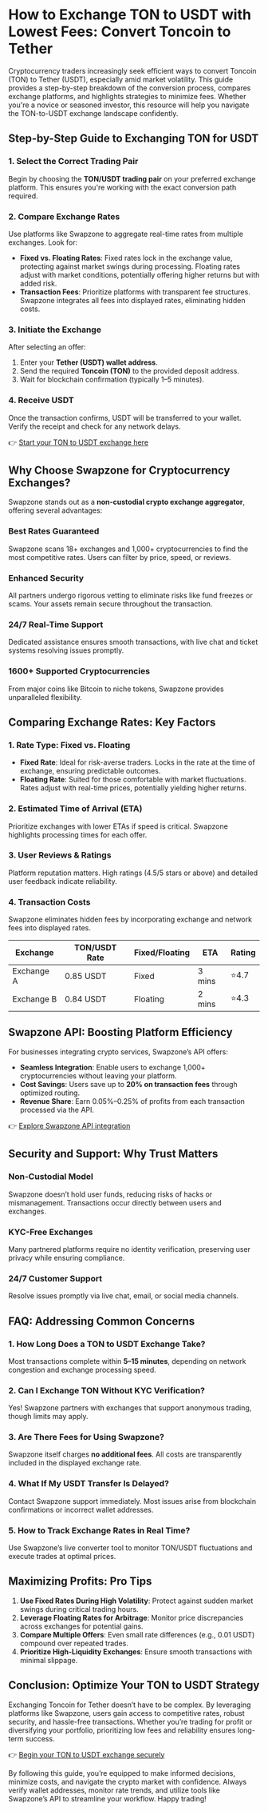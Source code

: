 # How to Exchange TON to USDT with Lowest Fees: Convert Toncoin to Tether  

Cryptocurrency traders increasingly seek efficient ways to convert Toncoin (TON) to Tether (USDT), especially amid market volatility. This guide provides a step-by-step breakdown of the conversion process, compares exchange platforms, and highlights strategies to minimize fees. Whether you're a novice or seasoned investor, this resource will help you navigate the TON-to-USDT exchange landscape confidently.  

## Step-by-Step Guide to Exchanging TON for USDT  

### 1. **Select the Correct Trading Pair**  
Begin by choosing the **TON/USDT trading pair** on your preferred exchange platform. This ensures you're working with the exact conversion path required.  

### 2. **Compare Exchange Rates**  
Use platforms like Swapzone to aggregate real-time rates from multiple exchanges. Look for:  
- **Fixed vs. Floating Rates**: Fixed rates lock in the exchange value, protecting against market swings during processing. Floating rates adjust with market conditions, potentially offering higher returns but with added risk.  
- **Transaction Fees**: Prioritize platforms with transparent fee structures. Swapzone integrates all fees into displayed rates, eliminating hidden costs.  

### 3. **Initiate the Exchange**  
After selecting an offer:  
1. Enter your **Tether (USDT) wallet address**.  
2. Send the required **Toncoin (TON)** to the provided deposit address.  
3. Wait for blockchain confirmation (typically 1–5 minutes).  

### 4. **Receive USDT**  
Once the transaction confirms, USDT will be transferred to your wallet. Verify the receipt and check for any network delays.  

👉 [Start your TON to USDT exchange here](https://bit.ly/okx-bonus)  

## Why Choose Swapzone for Cryptocurrency Exchanges?  

Swapzone stands out as a **non-custodial crypto exchange aggregator**, offering several advantages:  

### **Best Rates Guaranteed**  
Swapzone scans 18+ exchanges and 1,000+ cryptocurrencies to find the most competitive rates. Users can filter by price, speed, or reviews.  

### **Enhanced Security**  
All partners undergo rigorous vetting to eliminate risks like fund freezes or scams. Your assets remain secure throughout the transaction.  

### **24/7 Real-Time Support**  
Dedicated assistance ensures smooth transactions, with live chat and ticket systems resolving issues promptly.  

### **1600+ Supported Cryptocurrencies**  
From major coins like Bitcoin to niche tokens, Swapzone provides unparalleled flexibility.  

## Comparing Exchange Rates: Key Factors  

### **1. Rate Type: Fixed vs. Floating**  
- **Fixed Rate**: Ideal for risk-averse traders. Locks in the rate at the time of exchange, ensuring predictable outcomes.  
- **Floating Rate**: Suited for those comfortable with market fluctuations. Rates adjust with real-time prices, potentially yielding higher returns.  

### **2. Estimated Time of Arrival (ETA)**  
Prioritize exchanges with lower ETAs if speed is critical. Swapzone highlights processing times for each offer.  

### **3. User Reviews & Ratings**  
Platform reputation matters. High ratings (4.5/5 stars or above) and detailed user feedback indicate reliability.  

### **4. Transaction Costs**  
Swapzone eliminates hidden fees by incorporating exchange and network fees into displayed rates.  

| Exchange | TON/USDT Rate | Fixed/Floating | ETA | Rating |  
|---------|---------------|----------------|-----|--------|  
| Exchange A | 0.85 USDT | Fixed | 3 mins | ⭐4.7 |  
| Exchange B | 0.84 USDT | Floating | 2 mins | ⭐4.3 |  

## Swapzone API: Boosting Platform Efficiency  

For businesses integrating crypto services, Swapzone’s API offers:  
- **Seamless Integration**: Enable users to exchange 1,000+ cryptocurrencies without leaving your platform.  
- **Cost Savings**: Users save up to **20% on transaction fees** through optimized routing.  
- **Revenue Share**: Earn 0.05%–0.25% of profits from each transaction processed via the API.  

👉 [Explore Swapzone API integration](https://bit.ly/okx-bonus)  

## Security and Support: Why Trust Matters  

### **Non-Custodial Model**  
Swapzone doesn’t hold user funds, reducing risks of hacks or mismanagement. Transactions occur directly between users and exchanges.  

### **KYC-Free Exchanges**  
Many partnered platforms require no identity verification, preserving user privacy while ensuring compliance.  

### **24/7 Customer Support**  
Resolve issues promptly via live chat, email, or social media channels.  

## FAQ: Addressing Common Concerns  

### **1. How Long Does a TON to USDT Exchange Take?**  
Most transactions complete within **5–15 minutes**, depending on network congestion and exchange processing speed.  

### **2. Can I Exchange TON Without KYC Verification?**  
Yes! Swapzone partners with exchanges that support anonymous trading, though limits may apply.  

### **3. Are There Fees for Using Swapzone?**  
Swapzone itself charges **no additional fees**. All costs are transparently included in the displayed exchange rate.  

### **4. What If My USDT Transfer Is Delayed?**  
Contact Swapzone support immediately. Most issues arise from blockchain confirmations or incorrect wallet addresses.  

### **5. How to Track Exchange Rates in Real Time?**  
Use Swapzone’s live converter tool to monitor TON/USDT fluctuations and execute trades at optimal prices.  

## Maximizing Profits: Pro Tips  

1. **Use Fixed Rates During High Volatility**: Protect against sudden market swings during critical trading hours.  
2. **Leverage Floating Rates for Arbitrage**: Monitor price discrepancies across exchanges for potential gains.  
3. **Compare Multiple Offers**: Even small rate differences (e.g., 0.01 USDT) compound over repeated trades.  
4. **Prioritize High-Liquidity Exchanges**: Ensure smooth transactions with minimal slippage.  

## Conclusion: Optimize Your TON to USDT Strategy  

Exchanging Toncoin for Tether doesn’t have to be complex. By leveraging platforms like Swapzone, users gain access to competitive rates, robust security, and hassle-free transactions. Whether you’re trading for profit or diversifying your portfolio, prioritizing low fees and reliability ensures long-term success.  

👉 [Begin your TON to USDT exchange securely](https://bit.ly/okx-bonus)  

By following this guide, you’re equipped to make informed decisions, minimize costs, and navigate the crypto market with confidence. Always verify wallet addresses, monitor rate trends, and utilize tools like Swapzone’s API to streamline your workflow. Happy trading!
